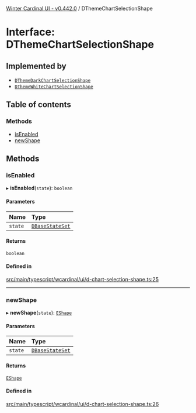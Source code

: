 [Winter Cardinal UI - v0.442.0](../index.md) / DThemeChartSelectionShape

# Interface: DThemeChartSelectionShape

## Implemented by

- [`DThemeDarkChartSelectionShape`](../classes/DThemeDarkChartSelectionShape.md)
- [`DThemeWhiteChartSelectionShape`](../classes/DThemeWhiteChartSelectionShape.md)

## Table of contents

### Methods

- [isEnabled](DThemeChartSelectionShape.md#isenabled)
- [newShape](DThemeChartSelectionShape.md#newshape)

## Methods

### isEnabled

▸ **isEnabled**(`state`): `boolean`

#### Parameters

| Name | Type |
| :------ | :------ |
| `state` | [`DBaseStateSet`](DBaseStateSet.md) |

#### Returns

`boolean`

#### Defined in

[src/main/typescript/wcardinal/ui/d-chart-selection-shape.ts:25](https://github.com/winter-cardinal/winter-cardinal-ui/blob/v0.442.0/src/main/typescript/wcardinal/ui/d-chart-selection-shape.ts#L25)

___

### newShape

▸ **newShape**(`state`): [`EShape`](EShape.md)

#### Parameters

| Name | Type |
| :------ | :------ |
| `state` | [`DBaseStateSet`](DBaseStateSet.md) |

#### Returns

[`EShape`](EShape.md)

#### Defined in

[src/main/typescript/wcardinal/ui/d-chart-selection-shape.ts:26](https://github.com/winter-cardinal/winter-cardinal-ui/blob/v0.442.0/src/main/typescript/wcardinal/ui/d-chart-selection-shape.ts#L26)
